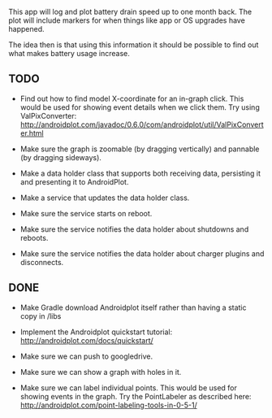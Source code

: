 This app will log and plot battery drain speed up to one month
back. The plot will include markers for when things like app or OS
upgrades have happened.

The idea then is that using this information it should be possible to
find out what makes battery usage increase.

TODO
----
* Find out how to find model X-coordinate for an in-graph click. This
would be used for showing event details when we click them. Try using
ValPixConverter:
http://androidplot.com/javadoc/0.6.0/com/androidplot/util/ValPixConverter.html

* Make sure the graph is zoomable (by dragging vertically) and
pannable (by dragging sideways).

* Make a data holder class that supports both receiving data,
persisting it and presenting it to AndroidPlot.

* Make a service that updates the data holder class.

* Make sure the service starts on reboot.

* Make sure the service notifies the data holder about shutdowns and
reboots.

* Make sure the service notifies the data holder about charger plugins
and disconnects.

DONE
----
* Make Gradle download Androidplot itself rather than having a static
copy in /libs

* Implement the Androidplot quickstart tutorial:
http://androidplot.com/docs/quickstart/

* Make sure we can push to googledrive.

* Make sure we can show a graph with holes in it.

* Make sure we can label individual points. This would be used for
showing events in the graph. Try the PointLabeler as described here:
http://androidplot.com/point-labeling-tools-in-0-5-1/
